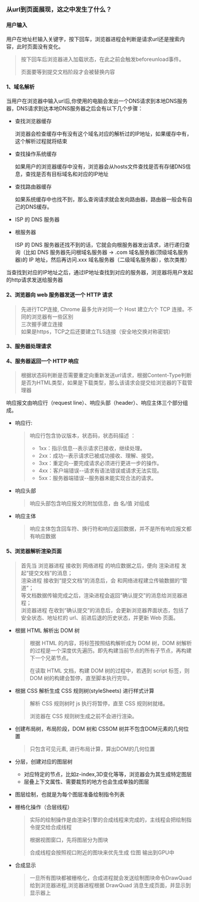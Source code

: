 ### 从url到页面展现，这之中发生了什么？

#### 用户输入
用户在地址栏输入关键字，按下回车，浏览器进程会判断是请求url还是搜索内容，此时页面没有变化。
> 按下回车后浏览器进入加载状态，在此之前会触发beforeunload事件。
> 
> 页面要等到提交文档阶段才会被替换内容

#### 1、域名解析

当用户在浏览器中输入url后,你使用的电脑会发出一个DNS请求到本地DNS服务器，DNS请求到达本地DNS服务器之后会有以下几个步骤：

+ 查找浏览器缓存  

  浏览器会检查缓存中有没有这个域名对应的解析过的IP地址，如果缓存中有，这个解析过程就将结束

+ 查找操作系统缓存

  如果用户的浏览器缓存中没有，浏览器会从hosts文件查找是否有存储DNS信息，查找是否有目标域名和对应的IP地址

+ 查找路由器缓存

  如果系统缓存中也找不到，那么查询请求就会发向路由器，路由器一般会有自己的DNS缓存。

+ ISP 的 DNS 服务器

+ 根服务器

  ISP 的 DNS 服务器还找不到的话，它就会向根服务器发出请求，进行递归查询（比如 DNS 服务器先问根域名服务器 -> .com 域名服务器(顶级域名服务器)的 IP 地址，然后再访问.xxx 域名服务器（二级域名服务器），依次类推）

当查找到对应的IP地址之后，通过IP地址查找到对应的服务器，浏览器将用户发起的http请求发送给服务器

#### 2、浏览器向 web 服务器发送一个 HTTP 请求
> 先进行TCP连接, Chrome 最多允许对同一个 Host 建立六个 TCP 连接。不同的浏览器有一些区别
> <br>三次握手建立连接
> <br>如果是https，TCP之后还要建立TLS连接（安全地交换对称密钥）

#### 3、服务器处理请求

#### 4、服务器返回一个 HTTP 响应　
> 根据状态码判断是否需要重定向重新发送url请求，根据Content-Type判断是否为HTML类型，如果是下载类型，那么该请求会提交给浏览器的下载管理器

响应报文由响应行（request line）、响应头部（header）、响应主体三个部分组成。

+ 响应行:

  > 响应行包含协议版本，状态码，状态码描述 ：
  >
  > + 1xx：指示信息--表示请求已接收，继续处理。
  > + 2xx：成功--表示请求已被成功接收、理解、接受。
  > + 3xx：重定向--要完成请求必须进行更进一步的操作。
  > + 4xx：客户端错误--请求有语法错误或请求无法实现。
  > + 5xx：服务器端错误--服务器未能实现合法的请求。

+ 响应头部

  > 响应头部包含响应报文的附加信息，由 名/值 对组成

+ 响应主体

  > 响应主体包含回车符、换行符和响应返回数据，并不是所有响应报文都有响应数据

#### 5、浏览器解析渲染页面
> 首先当 浏览器进程 接收到 网络进程 的响应数据之后，便向 渲染进程 发起“提交文档”的消息；
> <br>渲染进程 接收到“提交文档”的消息后，会 和网络进程建立传输数据的“管道”；
> <br>等文档数据传输完成之后，渲染进程会返回“确认提交”的消息给浏览器进程；
> <br>浏览器进程 在收到“确认提交”的消息后，会更新浏览器界面状态，包括了安全状态、地址栏的 url、前进后退的历史状态，并更新 Web 页面。

- 根据 HTML 解析出 DOM 树

  > 根据 HTML 的内容，将标签按照结构解析成为 DOM 树，DOM 树解析的过程是一个深度优先遍历。即先构建当前节点的所有子节点，再构建下一个兄弟节点。
  >
  > 在读取 HTML 文档，构建 DOM 树的过程中，若遇到 script 标签，则 DOM 树的构建会暂停，直至脚本执行完毕。

- 根据 CSS 解析生成 CSS 规则树(styleSheets) 进行样式计算

  > 解析 CSS 规则树时 js 执行将暂停，直至 CSS 规则树就绪。
  >
  > 浏览器在 CSS 规则树生成之前不会进行渲染。

- 创建布局树，布局阶段，DOM 树和 CSSOM 树并不包含DOM元素的几何位置
  > 只包含可见元素, 进行布局计算，算出DOM的几何位置

- 分层，创建对应的图层树
  + 对应特定的节点，比如z-index,3D变化等等，浏览器会为其生成特定图层
  + 层叠上下文属性、需要裁剪的地方也会生成单独的图层

- 图层绘制，也就是为每个图层准备绘制指令列表

- 栅格化操作（合层线程）
  > 实际的绘制操作是由渲染引擎的合成线程来完成的，主线程会把绘制指令提交给合成线程
  >
  > 根据视图窗口，先将图层分为图块
  > 
  > 合成线程会按照视口附近的图块来优先生成 位图 输出到GPU中

- 合成显示
  > 一旦所有图块都被栅格化，合成进程就会发送绘制图块命令DrawQuad给到浏览器进程,浏览器进程根据 DrawQuad 消息生成页面，并显示到显示器上


